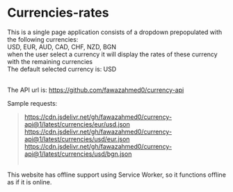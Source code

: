 # Currencies-rates
This is a single page application consists of a dropdown prepopulated with the following currencies:</br>
USD, EUR, AUD, CAD, CHF, NZD, BGN </br>
when the user select a currency it will display the rates of these currency with the remaining currencies </br>
The default selected currency is: USD </br></br>

The API url is:
https://github.com/fawazahmed0/currency-api

Sample requests: </br>
> https://cdn.jsdelivr.net/gh/fawazahmed0/currency-api@1/latest/currencies/eur/usd.json </br>
  https://cdn.jsdelivr.net/gh/fawazahmed0/currency-api@1/latest/currencies/usd/eur.json</br>
  https://cdn.jsdelivr.net/gh/fawazahmed0/currency-api@1/latest/currencies/usd/bgn.json</br></br>
  
This website has offline support using Service Worker, so it functions offline as if it is online.
